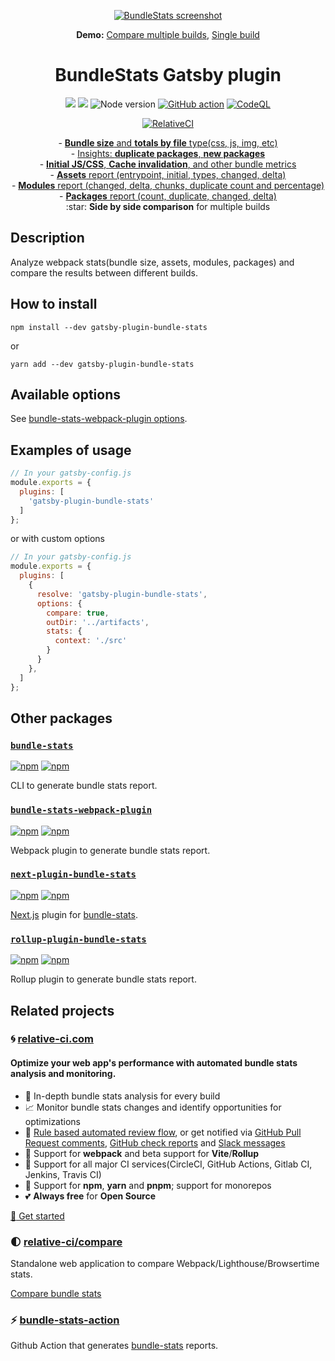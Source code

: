<p align="center">
  <a href="https://relative-ci.com/tools/webpack-bundle-stats/demo-multiple-jobs.html" target="_blank"><img alt="BundleStats screenshot" src="https://raw.githubusercontent.com/relative-ci/bundle-stats/master/bundle-stats.gif"/></a>
</p>

<p align="center">
  <strong>Demo:</strong>
  <a href="https://relative-ci.com/tools/webpack-bundle-stats/demo-multiple-jobs.html" target="_blank">Compare multiple builds</a>,
  <a href="https://relative-ci.com/tools/webpack-bundle-stats/demo-single-job.html" target="_blank">Single build</a>
</p>

<h1 align="center">BundleStats Gatsby plugin</h1>

<p align="center">
  <a href="https://www.npmjs.com/package/gatsby-plugin-bundle-stats"><img src="https://img.shields.io/npm/v/gatsby-plugin-bundle-stats.svg" /></a>
  <a href="https://www.npmjs.com/package/gatsby-plugin-bundle-stats"><img src="https://img.shields.io/npm/dm/gatsby-plugin-bundle-stats.svg" /></a>
  <img src="https://img.shields.io/node/v/gatsby-plugin-bundle-stats.svg" alt="Node version" />
  <a href="https://github.com/relative-ci/bundle-stats/actions/workflows/ci.yml"><img alt="GitHub action" src="https://github.com/relative-ci/bundle-stats/actions/workflows/ci.yml/badge.svg" /></a>
  <a href="https://github.com/relative-ci/bundle-stats/actions/workflows/codeql.yml"><img alt="CodeQL" src="https://github.com/relative-ci/bundle-stats/actions/workflows/codeql.yml/badge.svg"/></a>
</p>
<p align="center">
  <a href="https://app.relative-ci.com/projects/V1bXuieJbYttHCS75L8G"><img src="https://badges.relative-ci.com/badges/V1bXuieJbYttHCS75L8G?branch=master" alt="RelativeCI"></a>
</p>
<p align="center">
- <a href="https://relative-ci.com/tools/webpack-bundle-stats/demo-multiple-jobs.html#/"><strong>Bundle size</strong> and <strong>totals by file</strong> type(css, js, img, etc)</a><br />
- <a href="https://relative-ci.com/tools/webpack-bundle-stats/demo-multiple-jobs.html#/">Insights: <strong>duplicate packages</strong>, <strong>new packages</strong></a><br />
- <a href="https://relative-ci.com/tools/webpack-bundle-stats/demo-multiple-jobs.html#/"><strong>Initial JS/CSS</strong>, <strong>Cache invalidation</strong>, and other bundle metrics</a><br />
- <a href="https://relative-ci.com/tools/webpack-bundle-stats/demo-multiple-jobs.html#/assets"><strong>Assets</strong> report (entrypoint, initial, types, changed, delta)</a><br />
- <a href="https://relative-ci.com/tools/webpack-bundle-stats/demo-multiple-jobs.html#/modules"><strong>Modules</strong> report (changed, delta, chunks, duplicate count and percentage)</a><br />
- <a href="https://relative-ci.com/tools/webpack-bundle-stats/demo-multiple-jobs.html#/packages"><strong>Packages</strong> report (count, duplicate, changed, delta)</a><br />
:star: <strong>Side by side comparison</strong> for multiple builds
</p>

## Description

Analyze webpack stats(bundle size, assets, modules, packages) and compare the results between different builds.

## How to install

```shell
npm install --dev gatsby-plugin-bundle-stats
```

or

```shell
yarn add --dev gatsby-plugin-bundle-stats
```

## Available options

See [bundle-stats-webpack-plugin options](https://github.com/relative-ci/bundle-stats/tree/master/packages/webpack-plugin#bundlestatswebpackpluginoptions).

## Examples of usage

```js
// In your gatsby-config.js
module.exports = {
  plugins: [
    'gatsby-plugin-bundle-stats'
  ]
};
```

or with custom options

```js
// In your gatsby-config.js
module.exports = {
  plugins: [
    {
      resolve: 'gatsby-plugin-bundle-stats',
      options: {
        compare: true,
        outDir: '../artifacts',
        stats: {
          context: './src'
        }
      }
    },
  ]
};
```

## Other packages

### [`bundle-stats`](https://github.com/relative-ci/bundle-stats/tree/master/packages/cli)

[![npm](https://img.shields.io/npm/v/bundle-stats)](https://www.npmjs.com/package/bundle-stats) [![npm](https://img.shields.io/npm/dm/bundle-stats)](https://www.npmjs.com/package/bundle-stats)

CLI to generate bundle stats report.

### [`bundle-stats-webpack-plugin`](https://github.com/relative-ci/bundle-stats/tree/master/packages/webpack-plugin)

[![npm](https://img.shields.io/npm/v/bundle-stats-webpack-plugin)](https://www.npmjs.com/package/bundle-stats-webpack-plugin) [![npm](https://img.shields.io/npm/dm/bundle-stats-webpack-plugin)](https://www.npmjs.com/package/bundle-stats-webpack-plugin)

Webpack plugin to generate bundle stats report.

### [`next-plugin-bundle-stats`](https://github.com/relative-ci/bundle-stats/tree/master/packages/next-plugin)

[![npm](https://img.shields.io/npm/v/next-plugin-bundle-stats)](https://www.npmjs.com/package/next-plugin-bundle-stats) [![npm](https://img.shields.io/npm/dm/next-plugin-bundle-stats)](https://www.npmjs.com/package/next-plugin-bundle-stats)

[Next.js](https://nextjs.org) plugin for [bundle-stats](https://github.com/relative-ci/bundle-stats/tree/master/packages/webpack-plugin).

### [`rollup-plugin-bundle-stats`](https://github.com/relative-ci/bundle-stats/tree/master/packages/rollup-plugin)

[![npm](https://img.shields.io/npm/v/rollup-plugin-bundle-stats)](https://www.npmjs.com/package/rollup-plugin-bundle-stats) [![npm](https://img.shields.io/npm/dm/rollup-plugin-bundle-stats)](https://www.npmjs.com/package/rollup-plugin-bundle-stats)

Rollup plugin to generate bundle stats report.

## Related projects

### :cyclone: [relative-ci.com](https://relative-ci.com?utm_medium=bundle-stats-gatsby-plugin)

#### Optimize your web app's performance with automated bundle stats analysis and monitoring.

- :crystal_ball: In-depth bundle stats analysis for every build
- :chart_with_upwards_trend: Monitor bundle stats changes and identify opportunities for optimizations
- :bell: [Rule based automated review flow](https://relative-ci.com/documentation/setup/configure/integrations/github-commit-status-review?utm_medium=bundle-stats-gatsby-plugin), or get notified via [GitHub Pull Request comments](https://relative-ci.com/documentation/setup/configure/integrations/github-pull-request-comment?utm_medium=bundle-stats-gatsby-plugin), [GitHub check reports](https://relative-ci.com/documentation/setup/configure/integrations/github-check-report?utm_medium=bundle-stats-gatsby-plugin) and [Slack messages](https://relative-ci.com/documentation/setup/configure/integrations/slack-notification?utm_medium=bundle-stats-gatsby-plugin)
- :wrench: Support for **webpack** and beta support for **Vite**/**Rollup**
- :hammer: Support for all major CI services(CircleCI, GitHub Actions, Gitlab CI, Jenkins, Travis CI)
- :nut_and_bolt: Support for **npm**, **yarn** and **pnpm**; support for monorepos
- :two_hearts: **Always free** for **Open Source**

[:rocket: Get started](https://relative-ci.com?utm_medium=bundle-stats-gatsby-plugin)

### :first_quarter_moon: [relative-ci/compare](https://compare.relative-ci.com)

Standalone web application to compare Webpack/Lighthouse/Browsertime stats.

[Compare bundle stats](https://compare.relative-ci.com)

### :zap: [bundle-stats-action](https://github.com/vio/bundle-stats-action)

Github Action that generates [bundle-stats](https://github.com/relative-ci/bundle-stats) reports.
